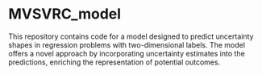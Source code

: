 # MVSVRC_model
This repository contains code for a model designed to predict uncertainty shapes in regression problems with two-dimensional labels. The model offers a novel approach by incorporating uncertainty estimates into the predictions, enriching the representation of potential outcomes.
